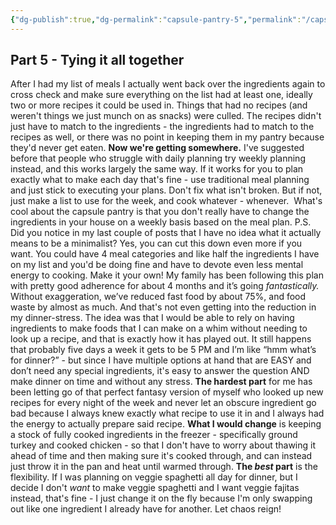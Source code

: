 ```yaml
---
{"dg-publish":true,"dg-permalink":"capsule-pantry-5","permalink":"/capsule-pantry-5/","noteIcon":"","created":"2023-08-28T13:13:34","updated":"2023-08-28T13:13:46.000-04:00"}
---
```



## Part 5 - Tying it all together
After I had my list of meals I actually went back over the ingredients again to cross check and make sure everything on the list had at least one, ideally two or more recipes it could be used in. Things that had no recipes (and weren't things we just munch on as snacks) were culled. The recipes didn't just have to match to the ingredients - the ingredients had to match to the recipes as well, or there was no point in keeping them in my pantry because they'd never get eaten.
**Now we're getting somewhere.**
I've suggested before that people who struggle with daily planning try weekly planning instead, and this works largely the same way. If it works for you to plan exactly what to make each day that's fine - use traditional meal planning and just stick to executing your plans. Don't fix what isn't broken. But if not, just make a list to use for the week, and cook whatever - whenever. 
What's cool about the capsule pantry is that you don't really have to change the ingredients in your house on a weekly basis based on the meal plan. 
P.S. Did you notice in my last couple of posts that I have no idea what it actually means to be a minimalist? Yes, you can cut this down even more if you want. You could have 4 meal categories and like half the ingredients I have on my list and you'd be doing fine and have to devote even less mental energy to cooking. Make it your own!
My family has been following this plan with pretty good adherence for about 4 months and it’s going *fantastically.* Without exaggeration, we’ve reduced fast food by about 75%, and food waste by almost as much. And that's not even getting into the reduction in my dinner-stress. The idea was that I would be able to rely on having ingredients to make foods that I can make on a whim without needing to look up a recipe, and that is exactly how it has played out. It still happens that probably five days a week it gets to be 5 PM and I’m like “hmm what’s for dinner?” - but since I have multiple options at hand that are EASY and don’t need any special ingredients, it's easy to answer the question AND make dinner on time and without any stress.
**The hardest part** for me has been letting go of that perfect fantasy version of myself who looked up new recipes for every night of the week and never let an obscure ingredient go bad because I always knew exactly what recipe to use it in and I always had the energy to actually prepare said recipe. 
**What I would change** is keeping a stock of fully cooked ingredients in the freezer - specifically ground turkey and cooked chicken - so that I don't have to worry about thawing it ahead of time and then making sure it's cooked through, and can instead just throw it in the pan and heat until warmed through.
**The *best* part** is the flexibility. If I was planning on veggie spaghetti all day for dinner, but I decide I don't *want* to make veggie spaghetti and I want veggie fajitas instead, that's fine - I just change it on the fly because I'm only swapping out like one ingredient I already have for another. 
Let chaos reign!

